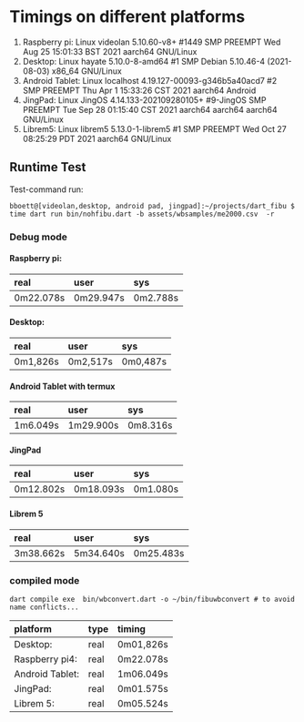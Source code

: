 # Timings on different platforms

1. Raspberry pi: Linux videolan 5.10.60-v8+ #1449 SMP PREEMPT Wed Aug 25 15:01:33 BST 2021 aarch64 GNU/Linux
2. Desktop: Linux hayate 5.10.0-8-amd64 #1 SMP Debian 5.10.46-4 (2021-08-03) x86_64 GNU/Linux
3. Android Tablet: Linux localhost 4.19.127-00093-g346b5a40acd7 #2 SMP PREEMPT Thu Apr 1 15:33:26 CST 2021 aarch64 Android
4. JingPad: Linux JingOS 4.14.133-202109280105+ #9-JingOS SMP PREEMPT Tue Sep 28 01:15:40 CST 2021 aarch64 aarch64 aarch64 GNU/Linux 
5. Librem5: Linux librem5 5.13.0-1-librem5 #1 SMP PREEMPT Wed Oct 27 08:25:29 PDT 2021 aarch64 GNU/Linux


## Runtime Test
Test-command run: 

```
bboett@[videolan,desktop, android pad, jingpad]:~/projects/dart_fibu $ time dart run bin/nohfibu.dart -b assets/wbsamples/me2000.csv  -r
```

### Debug mode

#### Raspberry pi:
|real|user|sys|
|:--- | :--- | :---|
|0m22.078s|0m29.947s|0m2.788s|

#### Desktop:
|real|user|sys|
|:--- | :--- | :---|
|0m1,826s|0m2,517s|0m0,487s|


#### Android Tablet with termux
|real|user|sys|
|:--- | :--- | :---|
|1m6.049s|1m29.900s|0m8.316s|

#### JingPad

|real|user|sys|
|:--- | :--- | :---|
|0m12.802s|0m18.093s|0m1.080s|

#### Librem 5

|real|user|sys|
|:--- | :--- | :---|
|3m38.662s|5m34.640s|0m25.483s|

### compiled mode 

```
dart compile exe  bin/wbconvert.dart -o ~/bin/fibuwbconvert # to avoid name conflicts...
```

|platform       |type   | timing |
|:--- | --- | :---|
|Desktop:       |real  |0m01,826s|
|Raspberry pi4: |real  |0m22.078s|
|Android Tablet:|real  |1m06.049s|
|JingPad:       |real  |0m01.575s|
|Librem 5:      |real  |0m05.524s|
